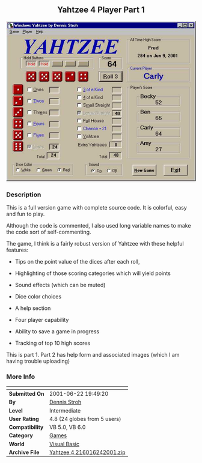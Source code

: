 ﻿<div align="center">

## Yahtzee 4 Player Part 1

<img src="PIC2001624938265043.jpg">
</div>

### Description

This is a full version game with complete source code. It is colorful, easy and fun to play.

Although the code is commented, I also used long variable names to make the code sort of self-commenting.

The game, I think is a fairly robust version of Yahtzee with these helpful features:

* Tips on the point value of the dices after each roll,

* Highlighting of those scoring categories which will yield points

* Sound effects (which can be muted)

* Dice color choices

* A help section

* Four player capability

* Ability to save a game in progress

* Tracking of top 10 high scores

This is part 1. Part 2 has help form and associated images (which I am having trouble uploading)
 
### More Info
 


<span>             |<span>
---                |---
**Submitted On**   |2001-06-22 19:49:20
**By**             |[Dennis Stroh](https://github.com/Planet-Source-Code/PSCIndex/blob/master/ByAuthor/dennis-stroh.md)
**Level**          |Intermediate
**User Rating**    |4.8 (24 globes from 5 users)
**Compatibility**  |VB 5\.0, VB 6\.0
**Category**       |[Games](https://github.com/Planet-Source-Code/PSCIndex/blob/master/ByCategory/games__1-38.md)
**World**          |[Visual Basic](https://github.com/Planet-Source-Code/PSCIndex/blob/master/ByWorld/visual-basic.md)
**Archive File**   |[Yahtzee 4 216016242001\.zip](https://github.com/Planet-Source-Code/dennis-stroh-yahtzee-4-player-part-1__1-24383/archive/master.zip)








